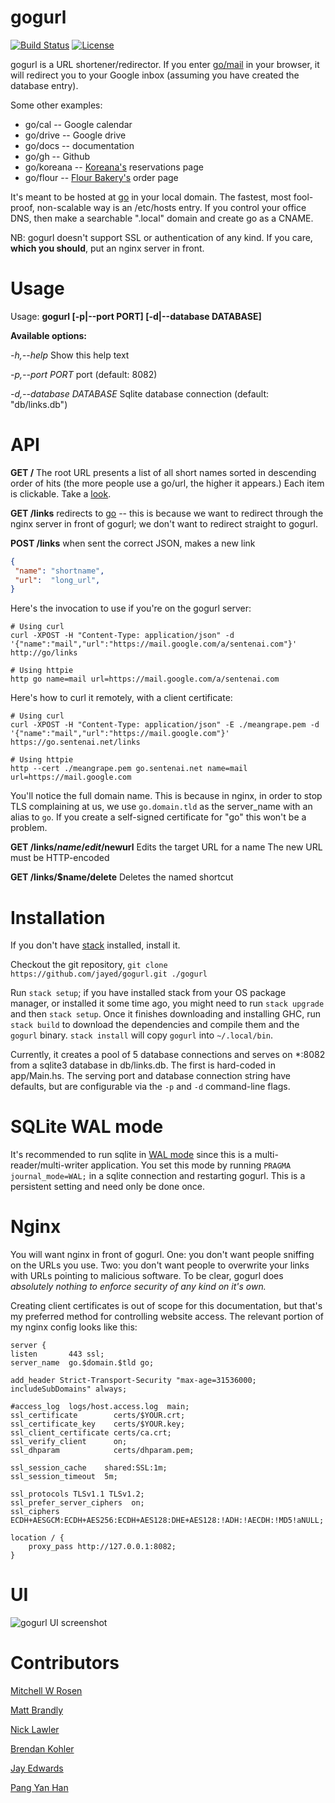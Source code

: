 # gogurl

[![Build Status](https://travis-ci.org/jayed/gogurl.svg?branch=master)](https://travis-ci.org/jayed/gogurl) [![License](https://img.shields.io/badge/License-BSD%203--Clause-blue.svg)](https://tldrlegal.com/license/bsd-3-clause-license-%28revised%29)

gogurl is a URL shortener/redirector.
If you enter [go/mail](http://go/mail) in your browser,
it will redirect you to your Google inbox (assuming
you have created the database entry).

Some other examples:
* go/cal -- Google calendar
* go/drive -- Google drive
* go/docs -- documentation
* go/gh -- Github
* go/koreana -- [Koreana's](http://koreanaboston.com/) reservations page
* go/flour -- [Flour Bakery's](https://flourbakery.com/) order page

It's meant to be hosted at [go](http://go/) in your local domain.
The fastest, most fool-proof, non-scalable way is an /etc/hosts entry.
If you control your office DNS, then make a searchable ".local" domain
and create go as a CNAME.

NB: gogurl doesn't support SSL or authentication of any kind. If you care,
**which you should**, put an nginx server in front.

# Usage
Usage: **gogurl [-p|--port PORT] [-d|--database DATABASE]**

**Available options:**

  *-h,--help*                Show this help text

  *-p,--port PORT*           port (default: 8082)

  *-d,--database DATABASE*   Sqlite database connection (default: "db/links.db")

# API
**GET /**
  The root URL presents a list of all short names sorted in descending order of
  hits (the more people use a go/url, the higher it appears.) Each item is
  clickable. Take a [look](#interface).

**GET /links**
  redirects to [go](https://go/) -- this is because we want to redirect through the
  nginx server in front of gogurl; we don't want to redirect straight to gogurl.

**POST /links**
  when sent the correct JSON, makes a new link
  ```json
  {
   "name": "shortname",
   "url":  "long_url",
  }
   ```

Here's the invocation to use if you're on the gogurl server:

    # Using curl
    curl -XPOST -H "Content-Type: application/json" -d '{"name":"mail","url":"https://mail.google.com/a/sentenai.com"}' http://go/links

    # Using httpie
    http go name=mail url=https://mail.google.com/a/sentenai.com

Here's how to curl it remotely, with a client certificate:

    # Using curl
    curl -XPOST -H "Content-Type: application/json" -E ./meangrape.pem -d '{"name":"mail","url":"https://mail.google.com"}' https://go.sentenai.net/links

    # Using httpie
    http --cert ./meangrape.pem go.sentenai.net name=mail url=https://mail.google.com

   You'll notice the full domain name. This is because in nginx, in order to
   stop TLS complaining at us, we use `go.domain.tld` as the server_name with an
   alias to `go`. If you create a self-signed certificate for "go" this won't be
   a problem.

**GET /links/$name/edit/$newurl**
  Edits the target URL for a name
  The new URL must be HTTP-encoded

**GET /links/$name/delete**
  Deletes the named shortcut

# Installation

If you don't have [stack](https://docs.haskellstack.org/en/stable/README/) installed, install it.

Checkout the git repository, `git clone https://github.com/jayed/gogurl.git
./gogurl`

Run `stack setup`; if you have installed stack from your OS package manager, or
installed it some time ago, you might need to run `stack upgrade` and then
`stack setup`. Once it finishes downloading and installing GHC, run `stack
build` to download the dependencies and compile them and the `gogurl` binary.
`stack install` will copy `gogurl` into `~/.local/bin`.

Currently, it creates a pool of 5 database connections and serves on \*:8082
from a sqlite3 database in db/links.db. The first is hard-coded in app/Main.hs.
The serving port and database connection string have defaults, but are
configurable via the `-p` and `-d` command-line flags.

# SQLite WAL mode

It's recommended to run sqlite in [WAL mode](https://www.sqlite.org/wal.html)
since this is a multi-reader/multi-writer application. You set this mode by
running `PRAGMA journal_mode=WAL;` in a sqlite connection and restarting
gogurl. This is a persistent setting and need only be done once.

# Nginx

You will want nginx in front of gogurl. One: you don't want people sniffing on
the URLs you use. Two: you don't want people to overwrite your links
with URLs pointing to malicious software. To be clear, gogurl does *absolutely
nothing to enforce security of any kind on it's own.*

Creating client certificates is out of scope for this documentation, but that's
my preferred method for controlling website access. The relevant portion of my
nginx config looks like this:

  ```nginx
  server {
  listen       443 ssl;
  server_name  go.$domain.$tld go;

  add_header Strict-Transport-Security "max-age=31536000; includeSubDomains" always;

  #access_log  logs/host.access.log  main;
  ssl_certificate        certs/$YOUR.crt;
  ssl_certificate_key    certs/$YOUR.key;
  ssl_client_certificate certs/ca.crt;
  ssl_verify_client      on;
  ssl_dhparam            certs/dhparam.pem;

  ssl_session_cache    shared:SSL:1m;
  ssl_session_timeout  5m;

  ssl_protocols TLSv1.1 TLSv1.2;
  ssl_prefer_server_ciphers  on;
  ssl_ciphers  ECDH+AESGCM:ECDH+AES256:ECDH+AES128:DHE+AES128:!ADH:!AECDH:!MD5!aNULL;

  location / {
      proxy_pass http://127.0.0.1:8082;
  }
  ```

# <a name="interface">UI</a>

![gogurl UI screenshot](/docs/images/gogurl.png?raw=true "gogurl
interface")

# Contributors

[Mitchell W Rosen](https://github.com/mitchellwrosen)

[Matt Brandly](https://github.com/brandly)

[Nick Lawler](https://github.con/xilnocas)

[Brendan Kohler](https://github.com/xnomagichash)

[Jay Edwards](https://github.com/jayed)

[Pang Yan Han](https://github.com/yanhan)

